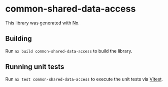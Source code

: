 # common-shared-data-access

This library was generated with [Nx](https://nx.dev).

## Building

Run `nx build common-shared-data-access` to build the library.

## Running unit tests

Run `nx test common-shared-data-access` to execute the unit tests via [Vitest](https://vitest.dev/).
